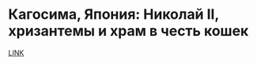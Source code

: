 # Кагосима, Япония: Николай II, хризантемы и храм в честь кошек



[LINK](https://varlamov.ru/2650784.html)
